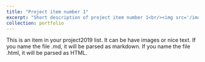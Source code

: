 ```yaml
---
title: "Project item number 1"
excerpt: "Short description of project item number 1<br/><img src='/images/500x300.png'>"
collection: portfolio
---
```


This is an item in your project2019 list. It can be have images or nice text. If you name the file .md, it will be parsed as markdown. If you name the file .html, it will be parsed as HTML.
